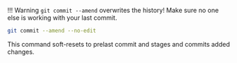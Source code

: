 
!!! Warning
    `git commit --amend` overwrites the history! Make sure no one else is working with your last commit.

```sh
git commit --amend --no-edit
```

This command soft-resets to prelast commit and stages and commits added changes.
